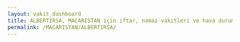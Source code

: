 ```yaml
---
layout: vakit_dashboard
title: ALBERTIRSA, MACARISTAN için iftar, namaz vakitleri ve hava durumu - ilçe/eyalet seç
permalink: /MACARISTAN/ALBERTIRSA/
---
```


<script type="text/javascript">
  var GLOBAL_COUNTRY = 'MACARISTAN';
  var GLOBAL_CITY = 'ALBERTIRSA';
  var GLOBAL_STATE = '';
  var lat = 72;
  var lon = 21;
</script>
